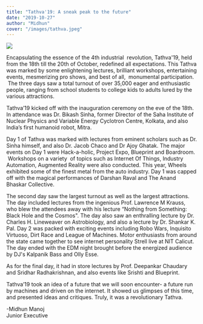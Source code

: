 ```yaml
---
title: "Tathva'19: A sneak peak to the future"
date: "2019-10-27"
author: "Midhun"
cover: "/images/tathva.jpeg" 
---
```


![](/images/tathva.jpeg)

Encapsulating the essence of the 4th industrial  revolution, Tathva'19, held from the 18th till the 20th of October, redefined all expectations. This Tathva was marked by some enlightening lectures, brilliant workshops, entertaining events, mesmerizing pro shows, and best of all,  monumental participation.  The three days saw a total turnout of over 35,000 eager and enthusiastic people, ranging from school students to college kids to adults lured by the various attractions.

Tathva’19 kicked off with the inauguration ceremony on the eve of the 18th. In attendance was Dr. Bikash Sinha, former Director of the Saha Institute of Nuclear Physics and Variable Energy Cyclotron Centre, Kolkata, and also India’s first humanoid robot, Mitra.

Day 1 of Tathva was marked with lectures from eminent scholars such as Dr. Sinha himself, and also Dr. Jacob Chaco and Dr Ajoy Ghatak. The major events on Day 1 were Hack-a-holic, Project Expo, Blueprint and Boardroom.  Workshops on a variety  of topics such as Internet Of Things, Industry Automation, Augmented Reality were also conducted. This year, Wheels exhibited some of the finest metal from the auto industry. Day 1 was capped off with the magical performances of Darshan Raval and The Anand Bhaskar Collective.

The second day saw the largest turnout as well as the largest attractions. The day included lectures from the ingenious Prof. Lawrence M Krauss, who blew the attendees away with his lecture “Nothing from Something: Black Hole and the Cosmos". The day also saw an enthralling lecture by Dr. Charles H. Lineweaver on Astrobiology, and also a lecture by Dr. Shankar K. Pal. Day 2 was packed with exciting events including Robo Wars, Inquisito Virtuoso, Dirt Race and League of Machines. Motor enthusiasts from around the state came together to see internet personality Strell live at NIT Calicut. The day ended with the EDM night brought before the energized audience by DJ's Kalpanik Bass and Olly Esse.

As for the final day, it had in store lectures by Prof. Deepankar Chaudary and Sridhar Radhakrishnan, and also events like Srishti and Blueprint.

Tathva’19 took an idea of a future that we will soon encounter- a future run by machines and driven on the internet. It showed us glimpses of this time, and presented ideas and critiques. Truly, it was a revolutionary Tathva.

\-Midhun Manoj  
Junior Executive

